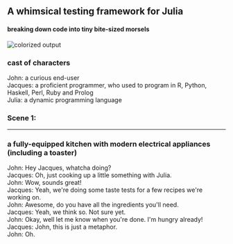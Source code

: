 ## A whimsical testing framework for Julia
#### breaking down code into tiny bite-sized morsels

![colorized output](https://raw.github.com/milktrader/Saute.jl/master/img/output.png)

### cast of characters

John:    a curious end-user  
Jacques: a proficient programmer, who used to program in R, Python, Haskell, Perl, Ruby and Prolog  
Julia:   a dynamic programming language  

### Scene 1:
____________________

### a fully-equipped kitchen with modern electrical appliances (including a toaster)

John: Hey Jacques, whatcha doing?  
Jacques: Oh, just cooking up a little something with Julia.  
John: Wow, sounds great!  
Jacques: Yeah, we're doing some taste tests for a few recipes we're working on.  
John: Awesome, do you have all the ingredients you'll need.  
Jacques: Yeah, we think so. Not sure yet.  
John: Okay, well let me know when you're done. I'm hungry already!  
Jacques: John, this is just a metaphor.  
John: Oh.  


